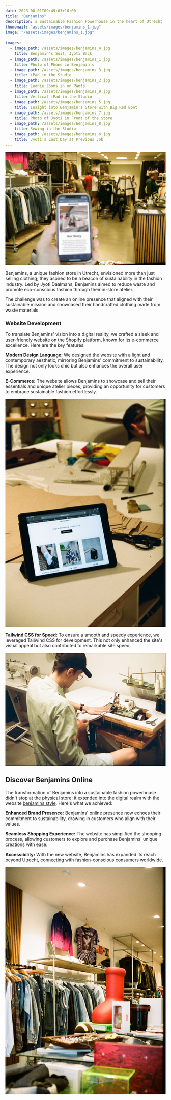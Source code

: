 ```yaml
---
date: 2023-08-01T09:49:03+10:00
title: "Benjamins"
description: a Sustainable Fashion Powerhouse in the heart of Utrecht
thumbnail: "assets/images/benjamins_1.jpg"
image: "/assets/images/benjamins_1.jpg"

images:
  - image_path: /assets/images/benjamins_4.jpg
    title: Benjamin's Suit, Jyoti Back
  - image_path: /assets/images/benjamins_1.jpg
    title: Photo of Phone in Benjamin's
  - image_path: /assets/images/benjamins_3.jpg
    title: iPad in the Studio
  - image_path: /assets/images/benjamins_2.jpg
    title: Leonie Zooms in on Pants
  - image_path: /assets/images/benjamins_9.jpg
    title: Vertical iPad in the Studio
  - image_path: /assets/images/benjamins_5.jpg
    title: Insight into Benjamin's Store with Big Red Boot
  - image_path: /assets/images/benjamins_7.jpg
    title: Photo of Jyoti in Front of the Store
  - image_path: /assets/images/benjamins_8.jpg
    title: Sewing in the Studio
  - image_path: /assets/images/benjamins_6.jpg
    title: Jyoti's Last Day at Previous Job
---
```


![Photo of Phone in Benjamin's](/assets/images/benjamins_1.jpg)

Benjamins, a unique fashion store in Utrecht, envisioned more than just selling clothing; they aspired to be a beacon of sustainability in the fashion industry. Led by Jyoti Daalmans, Benjamins aimed to reduce waste and promote eco-conscious fashion through their in-store atelier.

The challenge was to create an online presence that aligned with their sustainable mission and showcased their handcrafted clothing made from waste materials.

### Website Development

To translate Benjamins' vision into a digital reality, we crafted a sleek and user-friendly website on the Shopify platform, known for its e-commerce excellence. Here are the key features:

**Modern Design Language:** We designed the website with a light and contemporary aesthetic, mirroring Benjamins' commitment to sustainability. The design not only looks chic but also enhances the overall user experience.

**E-Commerce:** The website allows Benjamins to showcase and sell their essentials and unique atelier pieces, providing an opportunity for customers to embrace sustainable fashion effortlessly.

![iPad in the Studio](/assets/images/benjamins_3.jpg)

**Tailwind CSS for Speed:** To ensure a smooth and speedy experience, we leveraged Tailwind CSS for development. This not only enhanced the site's visual appeal but also contributed to remarkable site speed.

![Sewing in the Studio](/assets/images/benjamins_8.jpg)

## Discover Benjamins Online

The transformation of Benjamins into a sustainable fashion powerhouse didn't stop at the physical store; it extended into the digital realm with the website [benjamins.style](https://benjamins.style). Here's what we achieved:

**Enhanced Brand Presence:** Benjamins' online presence now echoes their commitment to sustainability, drawing in customers who align with their values.

**Seamless Shopping Experience:** The website has simplified the shopping process, allowing customers to explore and purchase Benjamins' unique creations with ease.

**Accessibility:** With the new website, Benjamins has expanded its reach beyond Utrecht, connecting with fashion-conscious consumers worldwide.

![Insight into Benjamin's Store](/assets/images/benjamins_5.jpg)

